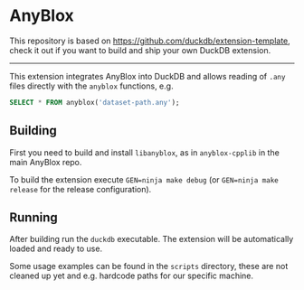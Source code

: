 # AnyBlox

This repository is based on https://github.com/duckdb/extension-template, check it out if you want to build and ship your own DuckDB extension.

---

This extension integrates AnyBlox into DuckDB and allows reading of `.any` files directly with the `anyblox` functions, e.g.

```sql
SELECT * FROM anyblox('dataset-path.any');
```

## Building

First you need to build and install `libanyblox`, as in `anyblox-cpplib` in the main AnyBlox repo.

To build the extension execute `GEN=ninja make debug` (or `GEN=ninja make release` for the release configuration).

## Running

After building run the `duckdb` executable. The extension will be automatically loaded and ready to use.

Some usage examples can be found in the `scripts` directory, these are not cleaned up yet and e.g. hardcode paths for our specific machine.
